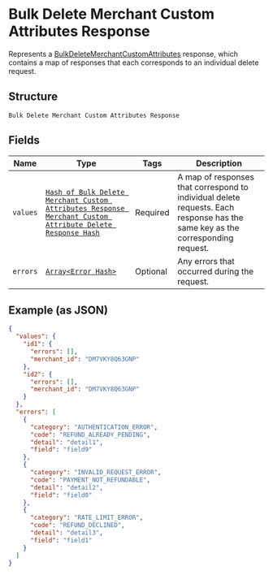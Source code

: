 
# Bulk Delete Merchant Custom Attributes Response

Represents a [BulkDeleteMerchantCustomAttributes](../../doc/api/merchant-custom-attributes.md#bulk-delete-merchant-custom-attributes) response,
which contains a map of responses that each corresponds to an individual delete request.

## Structure

`Bulk Delete Merchant Custom Attributes Response`

## Fields

| Name | Type | Tags | Description |
|  --- | --- | --- | --- |
| `values` | [`Hash of Bulk Delete Merchant Custom Attributes Response Merchant Custom Attribute Delete Response Hash`](../../doc/models/bulk-delete-merchant-custom-attributes-response-merchant-custom-attribute-delete-response.md) | Required | A map of responses that correspond to individual delete requests. Each response has the<br>same key as the corresponding request. |
| `errors` | [`Array<Error Hash>`](../../doc/models/error.md) | Optional | Any errors that occurred during the request. |

## Example (as JSON)

```json
{
  "values": {
    "id1": {
      "errors": [],
      "merchant_id": "DM7VKY8Q63GNP"
    },
    "id2": {
      "errors": [],
      "merchant_id": "DM7VKY8Q63GNP"
    }
  },
  "errors": [
    {
      "category": "AUTHENTICATION_ERROR",
      "code": "REFUND_ALREADY_PENDING",
      "detail": "detail1",
      "field": "field9"
    },
    {
      "category": "INVALID_REQUEST_ERROR",
      "code": "PAYMENT_NOT_REFUNDABLE",
      "detail": "detail2",
      "field": "field0"
    },
    {
      "category": "RATE_LIMIT_ERROR",
      "code": "REFUND_DECLINED",
      "detail": "detail3",
      "field": "field1"
    }
  ]
}
```

